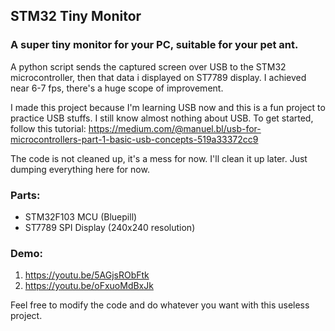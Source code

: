 ## STM32 Tiny Monitor

### A super tiny monitor for your PC, suitable for your pet ant. 

A python script sends the captured screen over USB to the STM32 microcontroller, then that data i displayed on ST7789 display. I achieved near 6-7 fps, there's a huge scope of improvement.

I made this project because I'm learning USB now and this is a fun project to practice USB stuffs. I still know almost nothing about USB. To get started, follow this tutorial: https://medium.com/@manuel.bl/usb-for-microcontrollers-part-1-basic-usb-concepts-519a33372cc9

The code is not cleaned up, it's a mess for now. I'll clean it up later. Just dumping everything here for now.


### Parts:
- STM32F103 MCU (Bluepill)
- ST7789 SPI Display (240x240 resolution)

### Demo:
1. https://youtu.be/5AGjsRObFtk
2. https://youtu.be/oFxuoMdBxJk

Feel free to modify the code and do whatever you want with this useless project.
